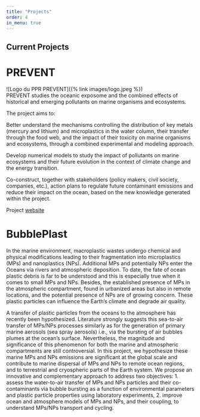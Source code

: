 ```yaml
---
title: "Projects"
order: 4
in_menu: true
---
```

## Current Projects
# PREVENT 
![Logo du PPR PREVENT]({% link images/logo.jpeg %})  
PREVENT studies the oceanic exposome and the combined effects of historical and emerging pollutants on marine organisms and ecosystems.

The project aims to:

Better understand the mechanisms controlling the distribution of key metals (mercury and lithium) and microplastics in the water column, their transfer through the food web, and the impact of their toxicity on marine organisms and ecosystems, through a combined experimental and modeling approach.

Develop numerical models to study the impact of pollutants on marine ecosystems and their future evolution in the context of climate change and the energy transition.

Co-construct, together with stakeholders (policy makers, civil society, companies, etc.), action plans to regulate future contaminant emissions and reduce their impact on the ocean, based on the new knowledge generated within the project.

Project [website](https://prevent.lsce.ipsl.fr/)

# BubblePlast
In the marine environment, macroplastic wastes undergo chemical and physical modifications leading to their fragmentation into microplastics (MPs) and nanoplastics (NPs). Additional MPs and potentially NPs enter the Oceans via rivers and atmospheric deposition. To date, the fate of ocean plastic debris is far to be understood and this is especially true when it comes to small MPs and NPs. Besides, the established presence of MPs in the atmospheric compartment, found in urbanized areas but also in remote locations, and the potential presence of NPs are of growing concern. These plastic particles can influence the Earth’s climate and degrade air quality.

A transfer of plastic particles from the oceans to the atmosphere has recently been hypothesized. Literature strongly suggests this sea-to-air transfer of MPs/NPs processes similarly as for the generation of primary marine aerosols (sea spray aerosols) i.e., via the bursting of air bubbles plumes at the ocean’s surface. Nevertheless, the magnitude and significance of this phenomenon for both the marine and atmospheric compartments are still controversial. In this project, we hypothesize these marine MPs and NPs emissions are significant at the global scale and contribute to marine dispersal of MPs and NPs to remote ocean regions, and to terrestrial and cryospheric parts of the Earth system. We propose an innovative and complementary approach to address two objectives: 1. assess the water-to-air transfer of MPs and NPs particles and their co-contaminants via bubble bursting as a function of environmental parameters and plastic particle properties using laboratory experiments, 2. improve ocean and atmosphere models of MPs and NPs, and their coupling, to understand MPs/NPs transport and cycling. 
